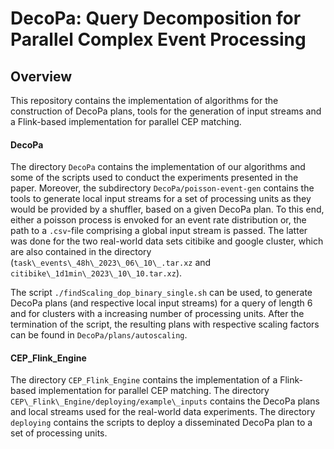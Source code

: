 # DecoPa: Query Decomposition for Parallel Complex Event Processing

## Overview

This repository contains the implementation of algorithms for the construction of DecoPa plans, tools for the generation of input streams and a Flink-based implementation for parallel CEP matching.


#### DecoPa

The directory `DecoPa` contains the implementation of our algorithms and some of the scripts used to conduct the experiments presented in the paper.
Moreover, the subdirectory `DecoPa/poisson-event-gen` contains the tools to generate local input streams for a set of processing units as they would be provided by a shuffler, based on a given DecoPa plan.
To this end, either a poisson process is envoked for an event rate distribution or, the path to a `.csv`-file comprising a global input stream is passed. The latter was done for the two real-world data sets citibike and google cluster, which are also contained in the directory (`task\_events\_48h\_2023\_06\_10\_.tar.xz` and `citibike\_1d1min\_2023\_10\_10.tar.xz`).

The script `./findScaling_dop_binary_single.sh` can be used, to generate DecoPa plans (and respective local input streams) for a query of length 6 and for clusters with a increasing number of processing units. After the termination of the script, the resulting plans with respective scaling factors can be found in  `DecoPa/plans/autoscaling`. 


#### CEP_Flink_Engine

The directory `CEP_Flink_Engine` contains the implementation of a Flink-based implementation for parallel CEP matching. The directory `CEP\_Flink\_Engine/deploying/example\_inputs` contains the DecoPa plans and local streams used for the real-world data experiments. The directory `deploying` contains the scripts to deploy a disseminated DecoPa plan to a set of processing units.


